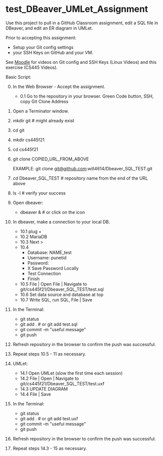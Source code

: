 # test_DBeaver_UMLet_Assignment

Use this project to pull in a GitHub Classroom assignment, edit a SQL file in DBeaver, and edit an ER diagram in UMLet.

Prior to accepting this assignment: 
* Setup your Git config settings 
* your SSH Keys on GitHub and your VM.

See [Moodle](moodle.pacificu.edu) for videos on Git config and SSH Keys (Linux Videos) and this exercise (CS445 Videos).

Basic Script:

0. In the Web Browser - Accept the assignment.
	* 0.1 Go to the repository in your browser.  Green Code button, SSH, copy Git Clone Address

1. Open a Terminator window.

2. mkdir git # might already exist

3. cd git

4. mkdir cs445f21

5. cd cs445f21

6. git clone COPIED_URL_FROM_ABOVE
	
	EXAMPLE:
   git clone git@github.com:will4614/Dbeaver_SQL_TEST.git

7. cd Dbeaver_SQL_TEST # repository name from the end of the URL above

8. ls -l # verify your success

9. Open dbeaver:
	* dbeaver & # or click on the icon
	
10. In dbeaver, make a connection to your local DB.
	* 10.1 plug +
	* 10.2 MariaDB
	* 10.3 Next >
	* 10.4 
		* Database: NAME_test
		* Username: punetid
		* Password: <secret password>
		* X Save Password Locally
		* Test Connection
		* Finish
	* 10.5 File | Open File | Navigate to git/cs445f21/Dbeaver_SQL_TEST/test.sql
	* 10.6 Set data source and database at top
	* 10.7 Write SQL, run SQL, File | Save

11.	In the Terminal:
	* git status
	* git add .  # or git add test.sql
	* git commit -m "useful message"
	* git push
	
12. Refresh repository in the browser to confirm the push was successful.

13. Repeat steps 10.5 - 11 as necessary.

14. UMLet:
	* 14.1 Open UMLet (slow the first time each session)
	* 14.2 File | Open | Navigate to git/cs445f21/Dbeaver_SQL_TEST/test.uxf
	* 14.3 UPDATE DIAGRAM
	* 14.4 File | Save

15.	In the Terminal:
	* git status
	* git add .  # or git add test.uxf
	* git commit -m "useful message"
	* git push

16. Refresh repository in the browser to confirm the push was successful.

17. Repeat steps 14.3 - 15 as necessary.
